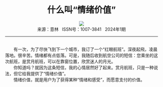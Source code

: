 # <center>什么叫“情绪价值”</center>

<div align=center><img src="http://fslib.vip.qikan.cn/img.ashx?key=%d7%f7%d5%df%a3%ba%c1%f5%c8%f3"></div>

<center>来源：意林   ISSN号：1007-3841   2024年1期</center>

* * *

<br>　　有一次，为了尽快飞到下一个城市，我订了一个“红眼航班”。深夜起飛，凌晨落地。很辛苦。情绪都有点低落。可是，我随后收到航空公司的短信：您乘坐的这次航班，是赏月航班，可以在靠窗位置，欣赏迷人的月光。  
　　你知道吗？就因为这条短信，我的心情居然好了起来。赏月航班，只是一种说法，但它给我提供了“情绪价值”。  
　　情绪价值，就是用户为了获得某种“情绪和感受”，而愿意支付的价值。
